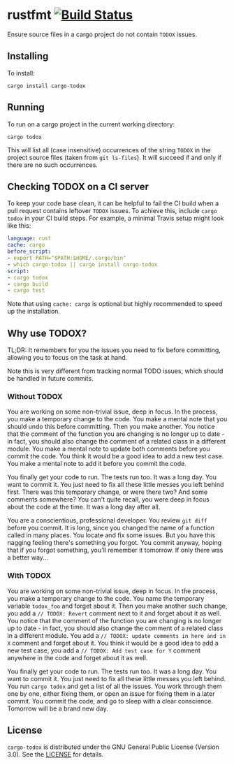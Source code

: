 # rustfmt [![Build Status](https://travis-ci.org/orenbenkiki/cargo-todox.svg)](https://travis-ci.org/orenbenkiki/cargo-todox)

Ensure source files in a cargo project do not contain `TODOX` issues.

## Installing

To install:

```
cargo install cargo-todox
```

## Running

To run on a cargo project in the current working directory:

```
cargo todox
```

This will list all (case insensitive) occurrences of the string `TODOX` in the
project source files (taken from `git ls-files`). It will succeed if and only if
there are no such occurrences.

## Checking TODOX on a CI server

To keep your code base clean, it can be helpful to fail the CI build when a pull
request contains leftover `TODOX` issues. To achieve this, include `cargo todox`
in your CI build steps. For example, a minimal Travis setup might look like
this:

```yaml
language: rust
cache: cargo
before_script:
- export PATH="$PATH:$HOME/.cargo/bin"
- which cargo-todox || cargo install cargo-todox
script:
- cargo todox
- cargo build
- cargo test
```

Note that using `cache: cargo` is optional but highly recommended to speed up
the installation.

## Why use TODOX?

TL;DR: It remembers for you the issues you need to fix before committing,
allowing you to focus on the task at hand.

Note this is very different from tracking normal TODO issues, which should be
handled in future commits.

### Without TODOX

You are working on some non-trivial issue, deep in focus. In the process, you
make a temporary change to the code. You make a mental note that you should undo
this before committing. Then you make another. You notice that the comment of
the function you are changing is no longer up to date - in fact, you should also
change the comment of a related class in a different module. You make a mental
note to update both comments before you commit the code. You think it would be a
good idea to add a new test case. You make a mental note to add it before you
commit the code.

You finally get your code to run. The tests run too. It was a long day. You want
to commit it. You just need to fix all these little messes you left behind
first. There was this temporary change, or were there two? And some comments
somewhere? You can't quite recall, you were deep in focus about the code at the
time. It was a long day after all.

You are a conscientious, professional developer. You review `git diff` before
you commit. It is long, since you changed the name of a function called in many
places. You locate and fix some issues. But you have this nagging feeling
there's something you forgot. You commit anyway, hoping that if you forgot
something, you'll remember it tomorrow. If only there was a better way...

### With TODOX

You are working on some non-trivial issue, deep in focus. In the process, you
make a temporary change to the code. You name the temporary variable `todox_foo`
and forget about it. Then you make another such change, you add a `// TODOX:
Revert` comment next to it and forget about it as well. You notice that the
comment of the function you are changing is no longer up to date - in fact, you
should also change the comment of a related class in a different module. You add
a `// TODOX: update comments in here and in X` comment and forget about it. You
think it would be a good idea to add a new test case, you add a `// TODOX: Add
test case for Y` comment anywhere in the code and forget about it as well.

You finally get your code to run. The tests run too. It was a long day. You want
to commit it. You just need to fix all these little messes you left behind. You
run `cargo todox` and get a list of all the issues. You work through them one by
one, either fixing them, or open an issue for fixing them in a later commit. You
commit the code, and go to sleep with a clear conscience. Tomorrow will be a
brand new day.

## License

`cargo-todox` is distributed under the GNU General Public License (Version 3.0).
See the [LICENSE](LICENSE.txt) for details.
